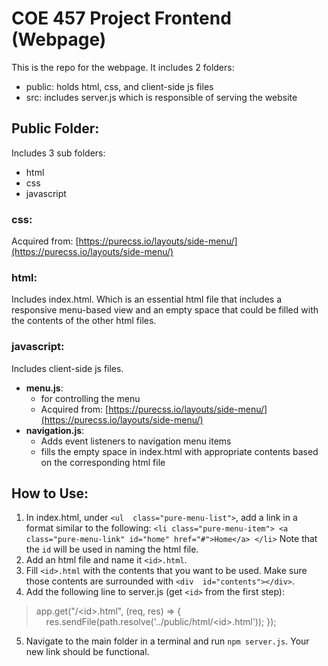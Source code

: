 # COE 457 Project Frontend (Webpage)
This is the repo for the webpage. It includes 2 folders:
 - public: holds html, css, and client-side js files
 - src: includes server.js which is responsible of serving the website

## Public Folder:
Includes 3 sub folders:
 - html
 - css
 - javascript
### css:
Acquired from: [https://purecss.io/layouts/side-menu/](https://purecss.io/layouts/side-menu/)

### html:
Includes index.html. Which is an essential html file that includes a responsive menu-based view and an empty space that could be filled with the contents of the other html files.

### javascript:
Includes client-side js files.
- **menu.js**: 
	- for controlling the menu
	- Acquired from: [https://purecss.io/layouts/side-menu/](https://purecss.io/layouts/side-menu/)
- **navigation.js**:
	- Adds event listeners to navigation menu items
	- fills the empty space in index.html with appropriate contents based on the corresponding html file

## How to Use:

 1. In index.html, under `<ul  class="pure-menu-list">`, add a link in a format similar to the following:
`<li class="pure-menu-item"> <a class="pure-menu-link" id="home" href="#">Home</a> </li>`
Note that the `id` will be used in naming the html file.
2.  Add an html file and name it `<id>.html`. 
3. Fill `<id>.html` with the contents that you want to be used. Make sure those contents are surrounded with `<div  id="contents"></div>`.
4. Add the following line to server.js (get `<id>` from the first step):

> app.get("/\<id>.html", (req, res) => {
> &nbsp;&nbsp;&nbsp;&nbsp;res.sendFile(path.resolve('../public/html/\<id>.html'));
> });

5.	Navigate to the main folder in a terminal and run `npm server.js`. Your new link should be functional.
